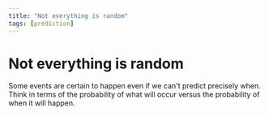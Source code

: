 ```yaml
---
title: "Not everything is random"
tags: [prediction]
---
```


# Not everything is random

Some events are certain to happen even if we can't predict precisely when. Think in terms of the probability of what will occur versus the probability of when it will happen.

